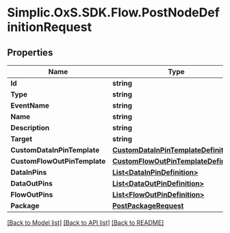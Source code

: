 # Simplic.OxS.SDK.Flow.PostNodeDefinitionRequest

## Properties

Name | Type | Description | Notes
------------ | ------------- | ------------- | -------------
**Id** | **string** |  | 
**Type** | **string** |  | 
**EventName** | **string** |  | [optional] 
**Name** | **string** |  | [optional] 
**Description** | **string** |  | [optional] 
**Target** | **string** |  | 
**CustomDataInPinTemplate** | [**CustomDataInPinTemplateDefinition**](CustomDataInPinTemplateDefinition.md) |  | [optional] 
**CustomFlowOutPinTemplate** | [**CustomFlowOutPinTemplateDefinition**](CustomFlowOutPinTemplateDefinition.md) |  | [optional] 
**DataInPins** | [**List&lt;DataInPinDefinition&gt;**](DataInPinDefinition.md) |  | [optional] 
**DataOutPins** | [**List&lt;DataOutPinDefinition&gt;**](DataOutPinDefinition.md) |  | [optional] 
**FlowOutPins** | [**List&lt;FlowOutPinDefinition&gt;**](FlowOutPinDefinition.md) |  | [optional] 
**Package** | [**PostPackageRequest**](PostPackageRequest.md) |  | 

[[Back to Model list]](../README.md#documentation-for-models) [[Back to API list]](../README.md#documentation-for-api-endpoints) [[Back to README]](../README.md)

